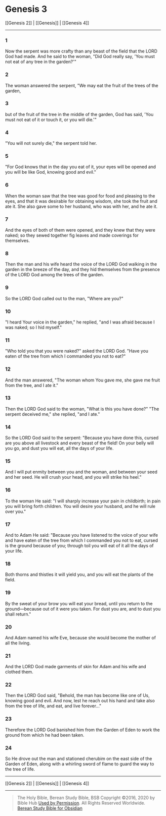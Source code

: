 # Genesis 3

[[Genesis 2]] | [[Genesis]] | [[Genesis 4]]

---

### 1
Now the serpent was more crafty than any beast of the field that the LORD God had made. And he said to the woman, "Did God really say, 'You must not eat of any tree in the garden?'"

### 2
The woman answered the serpent, "We may eat the fruit of the trees of the garden,

### 3
but of the fruit of the tree in the middle of the garden, God has said, 'You must not eat of it or touch it, or you will die.'"

### 4
"You will not surely die," the serpent told her.

### 5
"For God knows that in the day you eat of it, your eyes will be opened and you will be like God, knowing good and evil."

### 6
When the woman saw that the tree was good for food and pleasing to the eyes, and that it was desirable for obtaining wisdom, she took the fruit and ate it. She also gave some to her husband, who was with her, and he ate it.

### 7
And the eyes of both of them were opened, and they knew that they were naked; so they sewed together fig leaves and made coverings for themselves.

### 8
Then the man and his wife heard the voice of the LORD God walking in the garden in the breeze of the day, and they hid themselves from the presence of the LORD God among the trees of the garden.

### 9
So the LORD God called out to the man, "Where are you?"

### 10
"I heard Your voice in the garden," he replied, "and I was afraid because I was naked; so I hid myself."

### 11
"Who told you that you were naked?" asked the LORD God. "Have you eaten of the tree from which I commanded you not to eat?"

### 12
And the man answered, "The woman whom You gave me, she gave me fruit from the tree, and I ate it."

### 13
Then the LORD God said to the woman, "What is this you have done?" "The serpent deceived me," she replied, "and I ate."

### 14
So the LORD God said to the serpent: "Because you have done this, cursed are you above all livestock and every beast of the field! On your belly will you go, and dust you will eat, all the days of your life.

### 15
And I will put enmity between you and the woman, and between your seed and her seed. He will crush your head, and you will strike his heel."

### 16
To the woman He said: "I will sharply increase your pain in childbirth; in pain you will bring forth children. You will desire your husband, and he will rule over you."

### 17
And to Adam He said: "Because you have listened to the voice of your wife and have eaten of the tree from which I commanded you not to eat, cursed is the ground because of you; through toil you will eat of it all the days of your life.

### 18
Both thorns and thistles it will yield you, and you will eat the plants of the field.

### 19
By the sweat of your brow you will eat your bread, until you return to the ground—because out of it were you taken. For dust you are, and to dust you shall return."

### 20
And Adam named his wife Eve, because she would become the mother of all the living.

### 21
And the LORD God made garments of skin for Adam and his wife and clothed them.

### 22
Then the LORD God said, "Behold, the man has become like one of Us, knowing good and evil. And now, lest he reach out his hand and take also from the tree of life, and eat, and live forever..."

### 23
Therefore the LORD God banished him from the Garden of Eden to work the ground from which he had been taken.

### 24
So He drove out the man and stationed cherubim on the east side of the Garden of Eden, along with a whirling sword of flame to guard the way to the tree of life.

---

[[Genesis 2]] | [[Genesis]] | [[Genesis 4]]

---

> The Holy Bible, Berean Study Bible, BSB
> Copyright &copy;2016, 2020 by Bible Hub
> [Used by Permission](https://berean.bible/terms.htm). All Rights Reserved Worldwide.
> [Berean Study Bible for Obsidian](https://github.com/gapmiss/berean-study-bible-for-obsidian)</small>


